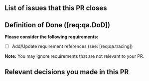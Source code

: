 ## List of issues that this PR closes



## Definition of Done ([req:qa.DoD])

**Please consider the following requirements:**

- [ ] Add/Update requirement references (see: [req:qa.tracing])

**Note:** You may ignore requirements that are not relevant to your PR.

## Relevant decisions you made in this PR



